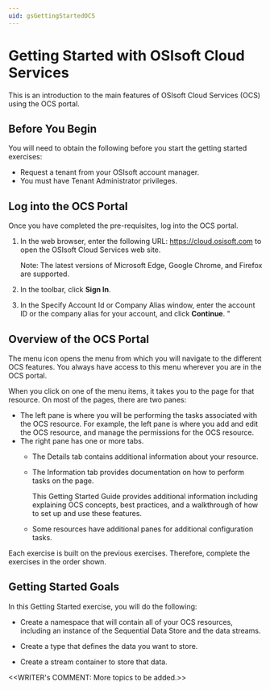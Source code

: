 ```yaml
---
uid: gsGettingStartedOCS
---
```


# Getting Started with OSIsoft Cloud Services 

This is an introduction to the main features of OSIsoft Cloud Services (OCS) using the OCS portal.



## Before You Begin

You will need to obtain the following before you start the getting started exercises:

- Request a tenant from your OSIsoft account manager. 
- You must have Tenant Administrator privileges. <!-- Verify that the change from Account Administrator to Tenant Administrator has occurred. -->

## Log into the OCS Portal

Once you have completed the pre-requisites, log into the OCS portal. 

1. In the web browser, enter the following URL: https://cloud.osisoft.com to open the OSIsoft Cloud Services web site. 

    Note: The latest versions of Microsoft Edge, Google Chrome, and Firefox are supported.

3. In the toolbar, click **Sign In**.

4. In the Specify Account Id or Company Alias window, enter the account ID or the company alias for your account, and click **Continue**. <!--Check to see if this has been updated with "Tenant." -->"

   <!-- I'm guessing there are additional next steps that depend on the Identity Provider they are using? --> 

## Overview of the OCS Portal

The menu icon opens the menu from which you will navigate to the different OCS features. You always have access to this menu wherever you are in the OCS portal. 

When you click on one of the menu items, it takes you to the page for that resource. On most of the pages, there are two panes:

- The left pane is where you will be performing the tasks associated with the OCS resource. For example, the left pane is where you add and edit the OCS resource, and manage the permissions for the OCS resource.
- The right pane has one or more tabs.  
    - The Details tab contains additional information about your resource. 

    - The Information tab provides documentation on how to perform tasks on the page. 

      This Getting Started Guide provides additional information including explaining OCS concepts, best practices, and a walkthrough of how to set up and use these features.

    - Some resources have additional panes for additional configuration tasks.

Each exercise is built on the previous exercises. Therefore, complete the exercises in the order shown. 

## Getting Started Goals

In this Getting Started exercise, you will do the following:

* Create a namespace that will contain all of your OCS resources, including an instance of the Sequential Data Store and the data streams.

* Create a type that defines the data you want to store.

* Create a stream container to store that data.

<<WRITER's COMMENT: More topics to be added.>>

  <!--  More to be added -->


